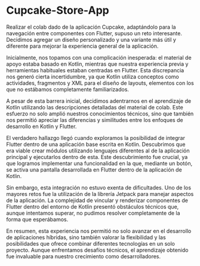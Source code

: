 # Cupcake-Store-App

<p>Realizar el colab dado de la aplicación Cupcake, adaptándolo para la navegación entre componentes con Flutter, supuso un reto interesante. Decidimos agregar un diseño personalizado y una variante más útil y diferente para mejorar la experiencia general de la aplicación.</p>

<p>Inicialmente, nos topamos con una complicación inesperada: el material de apoyo estaba basado en Kotlin, mientras que nuestra experiencia previa y herramientas habituales estaban centradas en Flutter. Esta discrepancia nos generó cierta incertidumbre, ya que Kotlin utiliza conceptos como actividades, fragmentos y XML para el diseño de layouts, elementos con los que no estábamos completamente familiarizados.</p>

<p>A pesar de esta barrera inicial, decidimos adentrarnos en el aprendizaje de Kotlin utilizando las descripciones detalladas del material de colab. Este esfuerzo no solo amplió nuestros conocimientos técnicos, sino que también nos permitió apreciar las diferencias y similitudes entre los enfoques de desarrollo en Kotlin y Flutter.</p>

<p>El verdadero hallazgo llegó cuando exploramos la posibilidad de integrar Flutter dentro de una aplicación base escrita en Kotlin. Descubrimos que era viable crear módulos utilizando lenguajes diferentes al de la aplicación principal y ejecutarlos dentro de esta. Este descubrimiento fue crucial, ya que logramos implementar una funcionalidad en la que, mediante un botón, se activa una pantalla desarrollada en Flutter dentro de la aplicación de Kotlin.</p>

<p>Sin embargo, esta integración no estuvo exenta de dificultades. Uno de los mayores retos fue la utilización de la librería Jetpack para manejar aspectos de la aplicación. La complejidad de vincular y renderizar componentes de Flutter dentro del entorno de Kotlin presentó obstáculos técnicos que, aunque intentamos superar, no pudimos resolver completamente de la forma que esperábamos.</p>

<p>En resumen, esta experiencia nos permitió no solo avanzar en el desarrollo de aplicaciones híbridas, sino también valorar la flexibilidad y las posibilidades que ofrece combinar diferentes tecnologías en un solo proyecto. Aunque enfrentamos desafíos técnicos, el aprendizaje obtenido fue invaluable para nuestro crecimiento como desarrolladores.</p>

